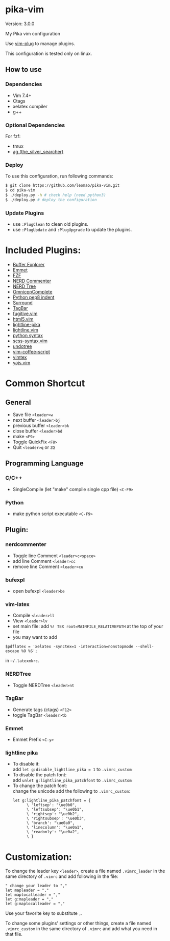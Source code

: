 # pika-vim

Version: 3.0.0

My Pika vim configuration

Use [vim-plug](https://github.com/junegunn/vim-plug) to manage plugins.

This configuration is tested only on linux.

## How to use

### Dependencies

- Vim 7.4+
- Ctags
- xelatex compiler
- g++

### Optional Dependencies

For fzf:
- tmux
- [ag (the\_silver\_searcher)](https://github.com/ggreer/the_silver_searcher)

### Deploy
To use this configuration, run following commands:
```bash
$ git clone https://github.com/leomao/pika-vim.git
$ cd pika-vim
$ ./deploy.py -h # check help (need python3)
$ ./deploy.py # deploy the configuration
```

### Update Plugins
- use `:PlugClean` to clean old plugins.
- use `:PlugUpdate` and `:PlugUpgrade` to update the plugins.

# Included Plugins:
- [Buffer Explorer](https://github.com/jlanzarotta/bufexplorer)
- [Emmet](https://github.com/mattn/emmet-vim)
- [FZF](https://github.com/junegunn/fzf)
- [NERD Commenter](https://github.com/scrooloose/nerdcommenter)
- [NERD Tree](https://github.com/scrooloose/nerdtree)
- [OmnicppComplete](https://github.com/vim-scripts/OmniCppComplete)
- [Python pep8 indent](https://github.com/hynek/vim-python-pep8-indent)
- [Surround](https://github.com/tpope/vim-surround)
- [TagBar](https://github.com/majutsushi/tagbar)
- [fugitive.vim](https://github.com/tpope/vim-fugitive)
- [html5.vim](https://github.com/othree/html5.vim)
- [lightline-pika](https://github.com/leomao/lightline-pika)
- [lightline.vim](https://github.com/itchyny/lightline.vim)
- [python syntax](https://github.com/hdima/python-syntax)
- [scss-syntax.vim](https://github.com/cakebaker/scss-syntax.vim)
- [undotree](https://github.com/mbbill/undotree)
- [vim-coffee-script](https://github.com/kchmck/vim-coffee-script)
- [vimtex](https://github.com/lervag/vimtex)
- [yajs.vim](https://github.com/leomao/yajs.vim)

# Common Shortcut
## General
- Save file `<leader>w`
- next buffer `<leader>bj`
- previous buffer `<leader>bk`
- close buffer `<leader>bd`
- make `<F9>`
- Toggle QuickFix `<F8>`
- Quit `<leader>q` or `ZQ`

## Programming Language
### C/C++
- SingleCompile (let "make" compile single cpp file) `<C-F9>`

### Python
- make python script executable `<C-F9>`

## Plugin:
### nerdcommenter
- Toggle line Comment `<leader>c<space>`
- add line Comment `<leader>cc`
- remove line Comment `<leader>cu`

### bufexpl
- open bufexpl `<leader>be`

### vim-latex
- Compile `<leader>ll`
- View `<leader>lv`
- set main file: add `%! TEX root=MAINFILE_RELATIVEPATH` at the top of your file
- you may want to add
```
$pdflatex = 'xelatex -synctex=1 -interaction=nonstopmode --shell-escape %O %S';
```
in  `~/.latexmkrc`.

### NERDTree
- Toggle NERDTree `<leader>nt`

### TagBar
- Generate tags (ctags) `<F12>`
- toggle TagBar `<leader>tb`

### Emmet
- Emmet Prefix `<C-y>`

### lightline pika
- To disable it:  
  add `let g:disable_lightline_pika = 1` to `.vimrc_custom`
- To disable the patch font:  
  add `unlet g:lightline_pika_patchfont` to
  `.vimrc_custom`
- To change the patch font:  
  change the unicode add the following to `.vimrc_custom`:
  ```vim
  let g:lightline_pika_patchfont = {
        \ 'leftsep': "\ue0b0",
        \ 'leftsubsep': "\ue0b1",
        \ 'rightsep': "\ue0b2",
        \ 'rightsubsep': "\ue0b3",
        \ 'branch': "\ue0a0",
        \ 'linecolumn': "\ue0a1",
        \ 'readonly': "\ue0a2",
        \ }
  ```

# Customization:
To change the leader key `<leader>`, create a file named `.vimrc_leader`
in the same directory of `.vimrc` and add following in the file:
```
" change your leader to ","
let mapleader = ","
let maplocalleader = ","
let g:mapleader = ","
let g:maplocalleader = ","
```
Use your favorite key to substitute `,`.  

To change some plugins' settings or other things, create a file named
`.vimrc_custom` in the same directory of `.vimrc` and add what you need
in that file.
